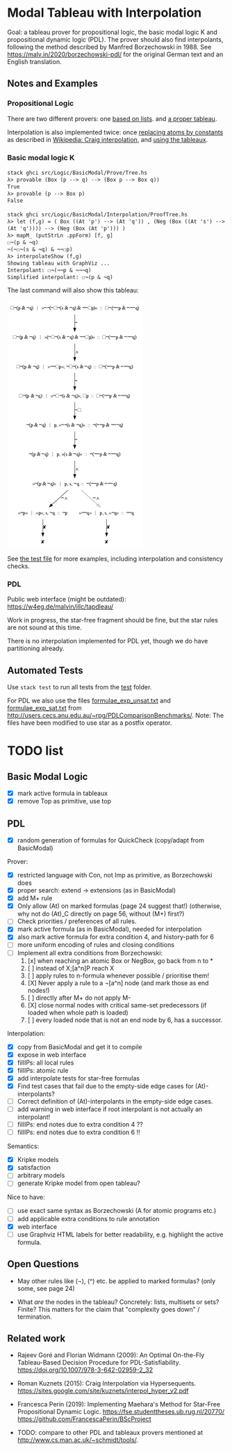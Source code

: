 # Modal Tableau with Interpolation

Goal: a tableau prover for propositional logic, the basic modal logic K and propositional dynamic logic (PDL).
The prover should also find interpolants, following the method described by Manfred Borzechowski in 1988.
See <https://malv.in/2020/borzechowski-pdl/> for the original German text and an English translation.

## Notes and Examples

### Propositional Logic

There are two different provers:
one [based on lists](src/Logic/Propositional/Prove/List.hs).
and [a proper tableau](src/Logic/Propositional/Prove/Tree.hs).

Interpolation is also implemented twice:
once [replacing atoms by constants](src/Logic/Propositional/Interpolation/Naive.hs) as described in [Wikipedia: Craig interpolation](https://en.wikipedia.org/wiki/Craig_interpolation#Proof_of_Craig's_interpolation_theorem), and
 [using the tableaux](src/Logic/Propositional/Interpolation/ProofTree.hs).

### Basic modal logic K

    stack ghci src/Logic/BasicModal/Prove/Tree.hs
    λ> provable (Box (p --> q) --> (Box p --> Box q))
    True
    λ> provable (p --> Box p)
    False
    
    stack ghci src/Logic/BasicModal/Interpolation/ProofTree.hs
    λ> let (f,g) = ( Box ((At 'p') --> (At 'q')) , (Neg (Box ((At 's') --> (At 'q')))) --> (Neg (Box (At 'p'))) )
    λ> mapM_ (putStrLn .ppForm) [f, g]
    ☐¬(p & ¬q)
    ¬(¬☐¬(s & ¬q) & ¬¬☐p)
    λ> interpolateShow (f,g)
    Showing tableau with GraphViz ...
    Interpolant: ☐¬(¬¬p & ¬¬¬q)
    Simplified interpolant: ☐¬(p & ¬q)

The last command will also show this tableau:

![](docu/BasicModal-example.png)

See [the test file](test/basicmodal.hs) for more examples, including interpolation and consistency checks.

### PDL

Public web interface (might be outdated): <https://w4eg.de/malvin/illc/tapdleau/>

Work in progress, the star-free fragment should be fine, but the star rules are not sound at this time.

There is no interpolation implemented for PDL yet, though we do have partitioning already.

## Automated Tests

Use `stack test` to run all tests from the [test](test/) folder.

For PDL we also use the files [formulae_exp_unsat.txt](data/formulae_exp_unsat.txt)
and [formulae_exp_sat.txt](data/formulae_exp_sat.txt)
from <http://users.cecs.anu.edu.au/~rpg/PDLComparisonBenchmarks/>.
Note: The files have been modified to use star as a postfix operator.

# TODO list

## Basic Modal Logic

- [X] mark active formula in tableaux
- [X] remove Top as primitive, use top

## PDL

- [X] random generation of formulas for QuickCheck (copy/adapt from BasicModal)

Prover:

- [X] restricted language with Con, not Imp as primitive, as Borzechowski does
- [X] proper search: extend -> extensions (as in BasicModal)
- [X] add M+ rule
- [X] Only allow (At) on marked formulas (page 24 suggest that!) (otherwise, why not do (At)_C directly on page 56, without (M+) first?)
- [ ] Check priorities / preferences of all rules.
- [X] mark active formula (as in BasicModal), needed for interpolation
- [x] also mark active formula for extra condition 4, and history-path for 6
- [ ] more uniform encoding of rules and closing conditions
- [ ] Implement all extra conditions from Borzechowski:
    1. [x] when reaching an atomic Box or NegBox, go back from n to *
    2. [ ] instead of X;[a^n]P reach X
    3. [ ] apply rules to n-formula whenever possible / prioritise them!
    4. [X] Never apply a rule to a ¬[a^n] node (and mark those as end nodes!)
    5. [ ] directly after M+ do not apply M-
    6. [X] close normal nodes with critical same-set predecessors (if loaded when whole path is loaded)
    7. [ ] every loaded node that is not an end node by 6, has a successor.

Interpolation:

- [X] copy from BasicModal and get it to compile
- [X] expose in web interface
- [X] fillIPs: all local rules
- [X] fillIPs: atomic rule
- [X] add interpolate tests for star-free formulas
- [X] Find test cases that fail due to the empty-side edge cases for (At)-interpolants?
- [ ] Correct definition of (At)-interpolants in the empty-side edge cases.
- [ ] add warning in web interface if root interpolant is not actually an interpolant!
- [ ] fillIPs: end notes due to extra condition 4 ??
- [ ] fillIPs: end notes due to extra condition 6 !!

Semantics:

- [x] Kripke models
- [x] satisfaction
- [ ] arbitrary models
- [ ] generate Kripke model from open tableau?

Nice to have:

- [ ] use exact same syntax as Borzechowski (A for atomic programs etc.)
- [ ] add applicable extra conditions to rule annotation
- [x] web interface
- [ ] use Graphviz HTML labels for better readability, e.g. highlight the active formula.

## Open Questions

- May other rules like (¬), (^) etc. be applied to marked formulas? (only some, see page 24)

- What *are* the nodes in the tableau? Concretely: lists, multisets or sets? Finite?
  This matters for the claim that "complexity goes down" / termination.

## Related work

- Rajeev Goré and Florian Widmann (2009): An Optimal On-the-Fly Tableau-Based Decision Procedure for PDL-Satisfiability.
  <https://doi.org/10.1007/978-3-642-02959-2_32>

- Roman Kuznets (2015): Craig Interpolation via Hypersequents.
  <https://sites.google.com/site/kuznets/interpol_hyper_v2.pdf>

- Francesca Perin (2019): Implementing Maehara's Method for Star-Free Propositional Dynamic Logic.
  <https://fse.studenttheses.ub.rug.nl/20770/>
  <https://github.com/FrancescaPerin/BScProject>

- TODO: compare to other PDL and tableaux provers mentioned at <http://www.cs.man.ac.uk/~schmidt/tools/>.
